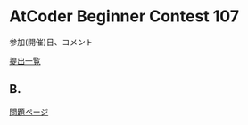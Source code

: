 # AtCoder Beginner Contest 107

参加(開催)日、コメント

[提出一覧](https://atcoder.jp/contests/abc107/submissions?f.User=hhirai)

## B.

[問題ページ](https://atcoder.jp/contests/abc107/tasks/abc107_b)

